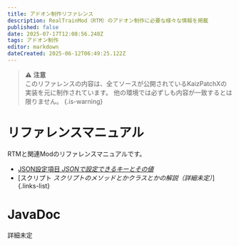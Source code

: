 ```yaml
---
title: アドオン制作リファレンス
description: RealTrainMod（RTM）のアドオン制作に必要な様々な情報を掲載
published: false
date: 2025-07-17T12:08:56.248Z
tags: アドオン制作
editor: markdown
dateCreated: 2025-06-12T06:49:25.122Z
---
```


> :warning: **注意**  
> このリファレンスの内容は、全てソースが公開されているKaizPatchXの実装を元に制作されています。
> 他の環境では必ずしも内容が一致するとは限りません。
{.is-warning}

# リファレンスマニュアル
RTMと関連Modのリファレンスマニュアルです。

- [JSON設定項目 *JSONで設定できるキーとその値*](/ja/dev/reference/json)
- [スクリプト *スクリプトのメソッドとかクラスとかの解説（詳細未定）*]
{.links-list}

# JavaDoc
詳細未定